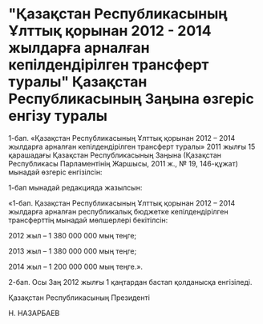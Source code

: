 # "Қазақстан Республикасының Ұлттық қорынан 2012 - 2014 жылдарға арналған кепілдендірілген трансферт туралы" Қазақстан Республикасының Заңына өзгеріс енгізу туралы

1-бап. «Қазақстан Республикасының Ұлттық қорынан 2012 – 2014 жылдарға арналған кепілдендірілген трансферт туралы» 2011 жылғы 15 қарашадағы Қазақстан Республикасының Заңына (Қазақстан Республикасы Парламентінің Жаршысы, 2011 ж., № 19, 146-құжат) мынадай өзгеріс енгізілсін:

1-бап мынадай редакцияда жазылсын:

«1-бап. Қазақстан Республикасының Ұлттық қорынан 2012 – 2014 жылдарға арналған республикалық бюджетке кепілдендірілген трансферттің мынадай мөлшерлері бекітілсін:

2012 жыл – 1 380 000 000 мың теңге;

2013 жыл – 1 380 000 000 мың теңге;

2014 жыл – 1 200 000 000 мың теңге.».

2-бап. Осы Заң 2012 жылғы 1 қаңтардан бастап қолданысқа енгізіледі.

Қазақстан Республикасының Президенті

Н. НАЗАРБАЕВ

